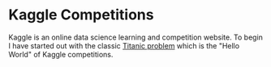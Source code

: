 # Kaggle Competitions
Kaggle is an online data science learning and competition website. To begin I have started out
with the classic [Titanic problem](https://www.kaggle.com/c/titanic/overview) which is the 
"Hello World" of Kaggle competitions.
